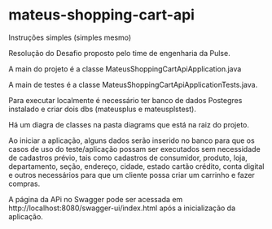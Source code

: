 # mateus-shopping-cart-api
 
 Instruções simples (simples mesmo)
 
Resolução do Desafio proposto pelo time de engenharia da Pulse.

A main do projeto é a classe MateusShoppingCartApiApplication.java

A main de testes é a classe MateusShoppingCartApiApplicationTests.java.

Para executar localmente é necessário ter banco de dados Postegres instalado e criar dois dbs (mateusplus e mateusplstest).

Há um diagra de classes na pasta diagrams que está na raiz do projeto.

Ao iniciar a aplicação, alguns dados serão inserido no banco para que os casos de uso do teste/aplicação possam ser executados sem necessidade de cadastros prévio, tais como cadastros de consumidor, produto, loja, departamento, seção, endereço, cidade, estado cartão crédito, conta digital e outros necessários para que um cliente possa criar um carrinho e fazer compras.

A página da APi no Swagger pode ser acessada em http://localhost:8080/swagger-ui/index.html após a inicialização da aplicação.

